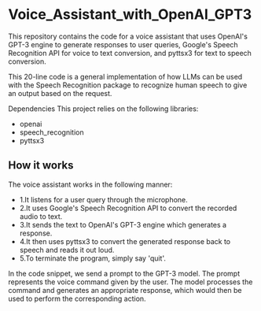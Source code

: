 # Voice_Assistant_with_OpenAI_GPT3
This repository contains the code for a voice assistant that uses OpenAI's GPT-3 engine to generate responses to user queries, Google's Speech Recognition API for voice to text conversion, and pyttsx3 for text to speech conversion.

This 20-line code is a general implementation of how LLMs can be used with the Speech Recognition package to recognize human speech to give an output based on the request.

Dependencies
This project relies on the following libraries:

- openai
- speech_recognition
- pyttsx3

## How it works
The voice assistant works in the following manner:

- 1.It listens for a user query through the microphone.
- 2.It uses Google's Speech Recognition API to convert the recorded audio to text.
- 3.It sends the text to OpenAI's GPT-3 engine which generates a response.
- 4.It then uses pyttsx3 to convert the generated response back to speech and reads it out loud.
- 5.To terminate the program, simply say 'quit'.

In the code snippet,  we send a prompt to the GPT-3 model. The prompt represents the voice command given by the user. The model processes the command and generates an appropriate response, which would then be used to perform the corresponding action.

